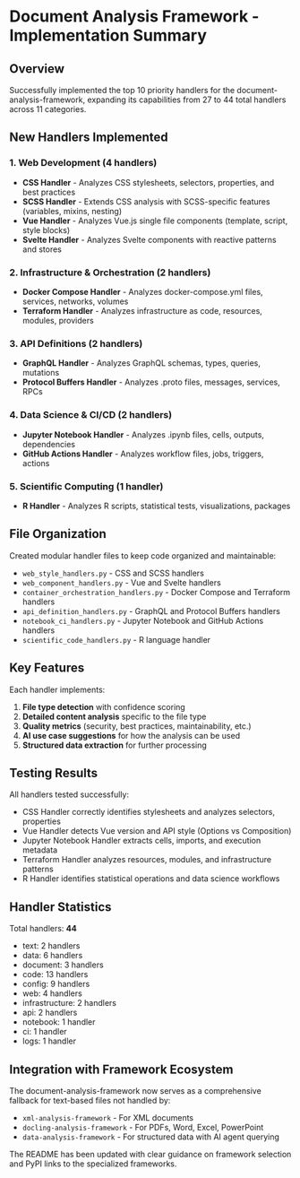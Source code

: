# Document Analysis Framework - Implementation Summary

## Overview

Successfully implemented the top 10 priority handlers for the document-analysis-framework, expanding its capabilities from 27 to 44 total handlers across 11 categories.

## New Handlers Implemented

### 1. Web Development (4 handlers)
- **CSS Handler** - Analyzes CSS stylesheets, selectors, properties, and best practices
- **SCSS Handler** - Extends CSS analysis with SCSS-specific features (variables, mixins, nesting)
- **Vue Handler** - Analyzes Vue.js single file components (template, script, style blocks)
- **Svelte Handler** - Analyzes Svelte components with reactive patterns and stores

### 2. Infrastructure & Orchestration (2 handlers)
- **Docker Compose Handler** - Analyzes docker-compose.yml files, services, networks, volumes
- **Terraform Handler** - Analyzes infrastructure as code, resources, modules, providers

### 3. API Definitions (2 handlers)
- **GraphQL Handler** - Analyzes GraphQL schemas, types, queries, mutations
- **Protocol Buffers Handler** - Analyzes .proto files, messages, services, RPCs

### 4. Data Science & CI/CD (2 handlers)
- **Jupyter Notebook Handler** - Analyzes .ipynb files, cells, outputs, dependencies
- **GitHub Actions Handler** - Analyzes workflow files, jobs, triggers, actions

### 5. Scientific Computing (1 handler)
- **R Handler** - Analyzes R scripts, statistical tests, visualizations, packages

## File Organization

Created modular handler files to keep code organized and maintainable:
- `web_style_handlers.py` - CSS and SCSS handlers
- `web_component_handlers.py` - Vue and Svelte handlers
- `container_orchestration_handlers.py` - Docker Compose and Terraform handlers
- `api_definition_handlers.py` - GraphQL and Protocol Buffers handlers
- `notebook_ci_handlers.py` - Jupyter Notebook and GitHub Actions handlers
- `scientific_code_handlers.py` - R language handler

## Key Features

Each handler implements:
1. **File type detection** with confidence scoring
2. **Detailed content analysis** specific to the file type
3. **Quality metrics** (security, best practices, maintainability, etc.)
4. **AI use case suggestions** for how the analysis can be used
5. **Structured data extraction** for further processing

## Testing Results

All handlers tested successfully:
- CSS Handler correctly identifies stylesheets and analyzes selectors, properties
- Vue Handler detects Vue version and API style (Options vs Composition)
- Jupyter Notebook Handler extracts cells, imports, and execution metadata
- Terraform Handler analyzes resources, modules, and infrastructure patterns
- R Handler identifies statistical operations and data science workflows

## Handler Statistics

Total handlers: **44**
- text: 2 handlers
- data: 6 handlers  
- document: 3 handlers
- code: 13 handlers
- config: 9 handlers
- web: 4 handlers
- infrastructure: 2 handlers
- api: 2 handlers
- notebook: 1 handler
- ci: 1 handler
- logs: 1 handler

## Integration with Framework Ecosystem

The document-analysis-framework now serves as a comprehensive fallback for text-based files not handled by:
- `xml-analysis-framework` - For XML documents
- `docling-analysis-framework` - For PDFs, Word, Excel, PowerPoint
- `data-analysis-framework` - For structured data with AI agent querying

The README has been updated with clear guidance on framework selection and PyPI links to the specialized frameworks. 